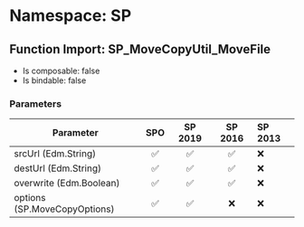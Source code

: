 # Namespace: SP

## Function Import: SP_MoveCopyUtil_MoveFile

- Is composable: false
- Is bindable: false

### Parameters

Parameter | SPO | SP 2019 | SP 2016 | SP 2013
----------|:---:|:-------:|:-------:|:-------
srcUrl (Edm.String) | ✅ | ✅ | ✅ | ❌
destUrl (Edm.String) | ✅ | ✅ | ✅ | ❌
overwrite (Edm.Boolean) | ✅ | ✅ | ✅ | ❌
options (SP.MoveCopyOptions) | ✅ | ✅ | ❌ | ❌